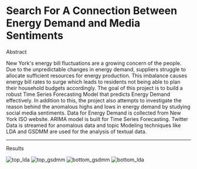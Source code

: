 # Search For A Connection Between Energy Demand and Media Sentiments

Abstract 


New York's energy bill fluctuations are a growing concern of the people. Due to the unpredictable changes in energy demand, suppliers struggle to allocate sufficient resources for energy production. This imbalance causes energy bill rates to surge which leads to residents not being able to plan their household budgets accordingly. The goal of this project is to build a robust Time Series Forecasting Model that predicts Energy Demand effectively. In addition to this, the project also attempts to investigate the reason behind the anomalous highs and lows in energy demand by studying social media sentiments. Data for Energy Demand is collected from New York ISO website. ARIMA model is built for Time Series Forecasting. Twitter Data is streamed for anomalous data and topic Modeling techniques like LDA and GSDMM are used for the analysis of textual data.

-------------------------------------------------------------------------------------------------------------------------------------------------------------------------

Results 

![top_lda](https://user-images.githubusercontent.com/25899745/166401625-5bdd724d-6152-476a-9aee-5005c89322af.PNG)
![top_gsdmm](https://user-images.githubusercontent.com/25899745/166401637-eacbabf5-508b-444e-95e4-567b6feaeec5.PNG)
![bottom_gsdmm](https://user-images.githubusercontent.com/25899745/166401652-5d67eb62-e929-41cf-b3c7-dd7673bc8ea6.PNG)
![bottom_lda](https://user-images.githubusercontent.com/25899745/166401653-d7537028-23a9-4a65-862f-a62ed7b51b6b.PNG)


